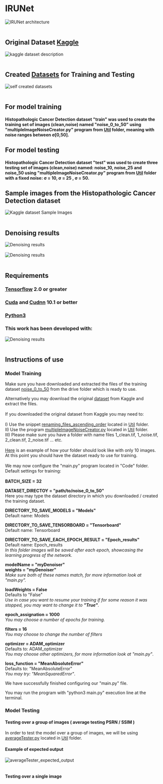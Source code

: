 # IRUNet

![IRUNet architecture](https://github.com/Fabio-Gil-Z/IRUNet/blob/main/README_FILES/IRUNet_network_architecture.png)<br /> <br />
## Original Dataset [Kaggle](https://www.kaggle.com/c/histopathologic-cancer-detection/data)
![kaggle dataset description](https://github.com/Fabio-Gil-Z/IRUNet/blob/main/README_FILES/kaggle_dataset_description.png)<br /> <br />
## Created [Datasets](https://drive.google.com/drive/folders/1PdTrAV-PUpFhdvhFtfOggpLbOpDEouLc?usp=sharing) for Training and Testing <br />
![self created datasets](https://github.com/Fabio-Gil-Z/IRUNet/blob/main/README_FILES/self_created_datasets_sample_image.png)<br /> <br />
## For model training <br />
#### Histopathologic Cancer Detection dataset "train" was used to create the training set of images (clean,noise) named "noise_0_to_50" using "multipleImageNoiseCreator.py" program from [Util](https://github.com/Fabio-Gil-Z/IRUNet/tree/main/Code/Util) folder, meaning with noise ranges between σ[0,50].
## For model testing <br />

#### Histopathologic Cancer Detection dataset "test" was used to create three testing set of images (clean,noise) named: noise_10, noise_25 and noise_50 using "multipleImageNoiseCreator.py" program from [Util](https://github.com/Fabio-Gil-Z/IRUNet/tree/main/Code/Util) folder with a fixed noise: σ = 10, σ = 25 , σ = 50.

## Sample images from the Histopathologic Cancer Detection dataset
![Kaggle dataset Sample Images](https://github.com/Fabio-Gil-Z/IRUNet/blob/main/README_FILES/sample_images.png)<br /> <br />

## Denoising results
![Denoising results](https://github.com/Fabio-Gil-Z/IRUNet/blob/main/README_FILES/denoised.png)<br /> <br />
![Denoising results](https://github.com/Fabio-Gil-Z/IRUNet/blob/main/README_FILES/denoised_2.png)<br /> <br />

## Requirements <br />
### [Tensorflow](https://www.tensorflow.org/install) 2.0 or greater
### [Cuda](https://developer.nvidia.com/cuda-toolkit-archive) and [Cudnn](https://developer.nvidia.com/cudnn) 10.1 or better
### [Python3](https://www.python.org/downloads/)
### This work has been developed with: <br />
![Denoising results](https://github.com/Fabio-Gil-Z/IRUNet/blob/main/README_FILES/pc_specs.png)<br /> <br />

## Instructions of use <br />
### Model Training <br />
Make sure you have downloaded and extracted the files of the training dataset [noise_0_to_50](https://drive.google.com/drive/folders/1PdTrAV-PUpFhdvhFtfOggpLbOpDEouLc?usp=sharing) from the drive folder which is ready to use. <br />

Alternatively you may download the original [dataset](https://www.kaggle.com/c/histopathologic-cancer-detection/data) from Kaggle and extract the files. <br /> <br />
If you downloaded the original dataset from Kaggle you may need to: <br /><br />
     I) Use the snippet [renaming_files_ascending_order](https://github.com/Fabio-Gil-Z/IRUNet/blob/main/Code/Util/ubuntu_snippets/renaming_files_ascending_order) located in [Util](https://github.com/Fabio-Gil-Z/IRUNet/tree/main/Code/Util) folder. <br />
    II) Use the program [multipleImageNoiseCreator.py](https://github.com/Fabio-Gil-Z/IRUNet/blob/main/Code/Util/multipleImageNoiseCreator.py) located in [Util](https://github.com/Fabio-Gil-Z/IRUNet/tree/main/Code/Util) folder. <br />
   III) Please make sure you have a folder with name files 1_clean.tif, 1_noise.tif, 2_clean.tif, 2_noise.tif ... etc. <br /><br />
   [Here](https://github.com/Fabio-Gil-Z/IRUNet/tree/main/Code/Util/testSample_10) is an example of how your folder should look like with only 10 images.
At this point you should have the dataset ready to use for training. <br /><br />
We may now configure the "main.py" program located in "Code" folder. <br />
Default settings for training: <br /><br />
**BATCH_SIZE = 32** <br />

**DATASET_DIRECTOY = "path/to/noise_0_to_50"** <br />
Here you may type the dataset directory in which you downloaded / created the training dataset. <br />


**DIRECTORY_TO_SAVE_MODELS = "Models"** <br />
Default name: Models <br />


**DIRECTORY_TO_SAVE_TENSORBOARD = "Tensorboard"** <br />
Default name: Tensorboard <br />


**DIRECTORY_TO_SAVE_EACH_EPOCH_RESULT = "Epoch_results"** <br />
Default name: Epoch_results <br />
*In this folder images will be saved after each epoch, showcasing the learning progress of the network.* <br />


**modelName = "myDenoiser"** <br />
**weights = "myDenoiser"**   <br />
*Make sure both of these names match, for more information look at "main.py".* <br />


**loadWeights = False**  <br />
Defaults to "False" <br />
*Use in case you want to resume your training if for some reason it was stopped, you may want to change it to **"True"**.* <br />

**epoch_assignation = 1000** <br />
*You may choose a number of epochs for training.* <br />

**filters = 16** <br />
*You may choose to change the number of filters* <br />


**optimizer = ADAM_optimizer** <br />
Defaults to: ADAM_optimizer <br />
*You may choose other optimizers, for more information look at "main.py"*.<br />


**loss_function   = "MeanAbsoluteError"** <br />
Defaults to: "MeanAbsoluteError" <br />
*You may try: "MeanSquaredError"*.

We have successfully finished configuring our "main.py" file. <br />

You may run the program with "python3 main.py" execution line at the terminal. <br />

### Model Testing <br />

#### Testing over a group of images ( average testing PSRN / SSIM )
In order to test the model over a group of images, we will be using [averageTester.py](https://github.com/Fabio-Gil-Z/IRUNet/blob/main/Code/Util/averageTester.py) located in [Util](https://github.com/Fabio-Gil-Z/IRUNet/tree/main/Code/Util) folder.

#### Example of expected output
![averageTester_expected_output](https://github.com/Fabio-Gil-Z/IRUNet/blob/main/README_FILES/averageTester_expected_output.png)<br /> <br />

#### Testing over a single image
